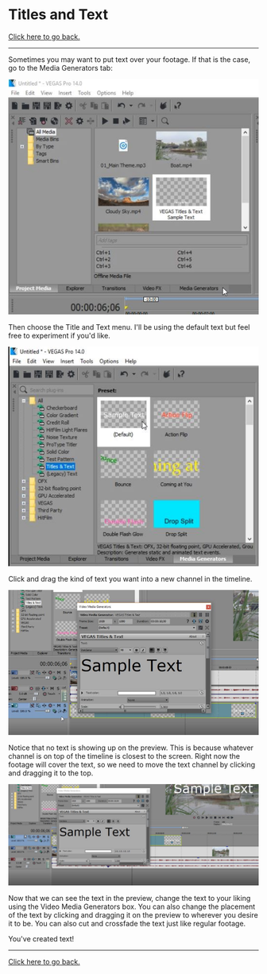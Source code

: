 # Titles and Text

[Click here to go back.](https://github.com/ShayneSmither/VideoEditingBasics/blob/master/README.md)
***
Sometimes you may want to put text over your footage. If that is the case, go to the Media Generators tab:

![mediagenerator](https://github.com/ShayneSmither/VideoEditingBasics/blob/master/images/text/mediagenerator.JPG)

Then choose the Title and Text menu. I'll be using the default text but feel free to experiment if you'd like.

![default](https://github.com/ShayneSmither/VideoEditingBasics/blob/master/images/text/default.JPG)

Click and drag the kind of text you want into a new channel in the timeline.

![newchannel](https://github.com/ShayneSmither/VideoEditingBasics/blob/master/images/text/newchannel.JPG)

Notice that no text is showing up on the preview. This is because whatever channel is on top of the timeline is closest to the screen. Right now the footage will cover the text, so we need to move the text channel by clicking and dragging it to the top.

![topchannel](https://github.com/ShayneSmither/VideoEditingBasics/blob/master/images/text/topchannel.JPG)

Now that we can see the text in the preview, change the text to your liking using the Video Media Generators box. You can also change the placement of the text by clicking and dragging it on the preview to wherever you desire it to be. You can also cut and crossfade the text just like regular footage.

You've created text!
***
[Click here to go back.](https://github.com/ShayneSmither/VideoEditingBasics/blob/master/README.md)
